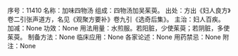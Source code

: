 序号：11410
名称：加味四物汤
组成：四物汤加吴茱萸。
出处：方出《妇人良方》卷二引张声道方，名见《观聚方要补》卷九引《选奇后集》。
主治：妇人百疾。
加减：None
功效：None
用法用量：水煎服。若阳脏，少使茱萸；若阴脏，多使茱萸。
制备方法：None
临床应用：None
各家论述：None
用药禁忌：None
附注：None
